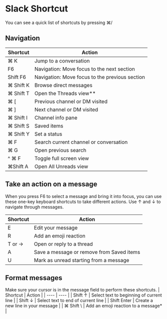 # Slack Shortcut

You can see a quick list of shortcuts by pressing ⌘/

## Navigation

| Shortcut | Action |
| ---- | ---- |
| ⌘ K | Jump to a conversation |
| F6 | Navigation: Move focus to the next section |
| Shift F6 | Navigation: Move focus to the previous section |
| ⌘ Shift K | Browse direct messages |
| ⌘ Shift T | Open the Threads view** |
| ⌘ [ | Previous channel or DM visited |
| ⌘ ] | Next channel or DM visited |
| ⌘ Shift I | Channel info pane |
| ⌘ Shift S | Saved items |
| ⌘ Shift Y | Set a status |
| ⌘ F | Search current channel or conversation |
| ⌘ G | Open previous search |
| ^ ⌘ F | Toggle full screen view |
| ⌘Shift A | Open All Unreads view |

## Take an action on a message

When you press F6 to select a message and bring it into focus, you can use these one-key keyboard shortcuts to take different actions. Use ↑ and ↓ to navigate through messages.

| Shortcut | Action |
| ---- | ---- |
| E | Edit your message |
| R | Add an emoji reaction |
| T or → | Open or reply to a thread |
| A | Save a message or remove from Saved items |
| U | Mark as unread starting from a message |

## Format messages

Make sure your cursor is in the message field to perform these shortcuts.
| Shortcut | Action |
| ---- | ---- |
| Shift ↑ | Select text to beginning of current line |
| Shift ↓ | Select text to end of current line |
| Shift Enter | Create a new line in your message |
| ⌘ Shift \ | Add an emoji reaction to a message* |
